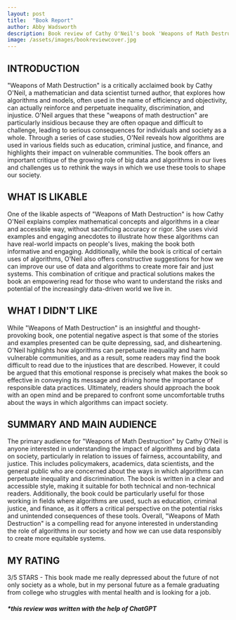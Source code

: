 ```yaml
---
layout: post
title:  "Book Report"
author: Abby Wadsworth
description: Book review of Cathy O'Neil's book 'Weapons of Math Destruction'
image: /assets/images/bookreviewcover.jpg
---
```



## INTRODUCTION

"Weapons of Math Destruction" is a critically acclaimed book by Cathy O'Neil, a mathematician and data scientist turned author, that explores how algorithms and models, often used in the name of efficiency and objectivity, can actually reinforce and perpetuate inequality, discrimination, and injustice. O'Neil argues that these "weapons of math destruction" are particularly insidious because they are often opaque and difficult to challenge, leading to serious consequences for individuals and society as a whole. Through a series of case studies, O'Neil reveals how algorithms are used in various fields such as education, criminal justice, and finance, and highlights their impact on vulnerable communities. The book offers an important critique of the growing role of big data and algorithms in our lives and challenges us to rethink the ways in which we use these tools to shape our society.

## WHAT IS LIKABLE

One of the likable aspects of "Weapons of Math Destruction" is how Cathy O'Neil explains complex mathematical concepts and algorithms in a clear and accessible way, without sacrificing accuracy or rigor. She uses vivid examples and engaging anecdotes to illustrate how these algorithms can have real-world impacts on people's lives, making the book both informative and engaging. Additionally, while the book is critical of certain uses of algorithms, O'Neil also offers constructive suggestions for how we can improve our use of data and algorithms to create more fair and just systems. This combination of critique and practical solutions makes the book an empowering read for those who want to understand the risks and potential of the increasingly data-driven world we live in.

## WHAT I DIDN'T LIKE

While "Weapons of Math Destruction" is an insightful and thought-provoking book, one potential negative aspect is that some of the stories and examples presented can be quite depressing, sad, and disheartening. O'Neil highlights how algorithms can perpetuate inequality and harm vulnerable communities, and as a result, some readers may find the book difficult to read due to the injustices that are described. However, it could be argued that this emotional response is precisely what makes the book so effective in conveying its message and driving home the importance of responsible data practices. Ultimately, readers should approach the book with an open mind and be prepared to confront some uncomfortable truths about the ways in which algorithms can impact society.

## SUMMARY AND MAIN AUDIENCE

The primary audience for "Weapons of Math Destruction" by Cathy O'Neil is anyone interested in understanding the impact of algorithms and big data on society, particularly in relation to issues of fairness, accountability, and justice. This includes policymakers, academics, data scientists, and the general public who are concerned about the ways in which algorithms can perpetuate inequality and discrimination. The book is written in a clear and accessible style, making it suitable for both technical and non-technical readers. Additionally, the book could be particularly useful for those working in fields where algorithms are used, such as education, criminal justice, and finance, as it offers a critical perspective on the potential risks and unintended consequences of these tools. Overall, "Weapons of Math Destruction" is a compelling read for anyone interested in understanding the role of algorithms in our society and how we can use data responsibly to create more equitable systems.

## MY RATING

3/5 STARS - This book made me really depressed about the future of not only society as a whole, but in my personal future as a female graduating from college who struggles with mental health and is looking for a job.


##### *this review was written with the help of ChatGPT ######